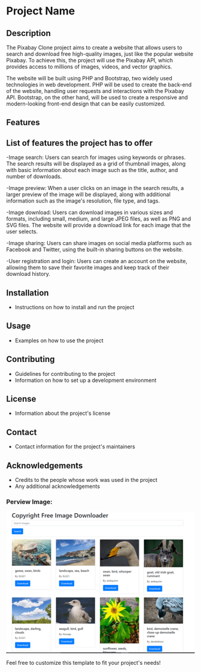 # Project Name

## Description

The Pixabay Clone project aims to create a website that allows users to search and download free high-quality images, just like the popular website Pixabay. To achieve this, the project will use the Pixabay API, which provides access to millions of images, videos, and vector graphics.

The website will be built using PHP and Bootstrap, two widely used technologies in web development. PHP will be used to create the back-end of the website, handling user requests and interactions with the Pixabay API. Bootstrap, on the other hand, will be used to create a responsive and modern-looking front-end design that can be easily customized.
## Features

## List of features the project has to offer
-Image search: Users can search for images using keywords or phrases. The search results will be displayed as a grid of thumbnail images, along with basic information about each image such as the title, author, and number of downloads.

-Image preview: When a user clicks on an image in the search results, a larger preview of the image will be displayed, along with additional information such as the image's resolution, file type, and tags.

-Image download: Users can download images in various sizes and formats, including small, medium, and large JPEG files, as well as PNG and SVG files. The website will provide a download link for each image that the user selects.

-Image sharing: Users can share images on social media platforms such as Facebook and Twitter, using the built-in sharing buttons on the website.

-User registration and login: Users can create an account on the website, allowing them to save their favorite images and keep track of their download history.

## Installation

- Instructions on how to install and run the project

## Usage

- Examples on how to use the project

## Contributing

- Guidelines for contributing to the project
- Information on how to set up a development environment

## License

- Information about the project's license

## Contact

- Contact information for the project's maintainers

## Acknowledgements

- Credits to the people whose work was used in the project
- Any additional acknowledgements

### Perview Image:

![Example Image](perview.png)

Feel free to customize this template to fit your project's needs!
